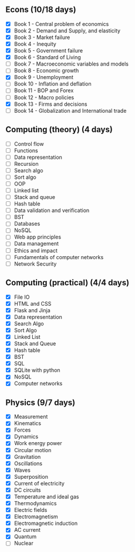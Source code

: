 ## Econs (10/18 days)
- [x] Book 1 - Central problem of economics
- [x] Book 2 - Demand and Supply, and elasticity
- [x] Book 3 - Market failure
- [x] Book 4 - Inequity
- [x] Book 5 - Government failure
- [x] Book 6 - Standard of Living
- [ ] Book 7 - Macroeconomic variables and models
- [ ] Book 8 - Economic growth
- [x] Book 9 - Unemployment
- [ ] Book 10 - Inflation and deflation
- [ ] Book 11 - BOP and Forex
- [ ] Book 12 - Macro policies
- [x] Book 13 - Firms and decisions
- [ ] Book 14 - Globalization and International trade
## Computing (theory) (4 days)
- [ ] Control flow
- [ ] Functions
- [ ] Data representation
- [ ] Recursion
- [ ] Search algo
- [ ] Sort algo
- [ ] OOP
- [ ] Linked list
- [ ] Stack and queue
- [ ] Hash table
- [ ] Data validation and verification
- [ ] BST
- [ ] Databases
- [ ] NoSQL
- [ ] Web app principles
- [ ] Data management
- [ ] Ethics and impact
- [ ] Fundamentals of computer networks
- [ ] Network Security
## Computing (practical) (4/4 days)
- [x] File IO
- [x] HTML and CSS
- [x] Flask and Jinja
- [x] Data representation
- [x] Search Algo
- [x] Sort Algo
- [x] Linked List
- [x] Stack and Queue
- [x] Hash table
- [x] BST
- [x] SQL
- [x] SQLite with python
- [x] NoSQL
- [x] Computer networks
## Physics (9/7 days)
- [x] Measurement
- [x] Kinematics
- [x] Forces
- [x] Dynamics
- [x] Work energy power
- [x] Circular motion
- [x] Gravitation
- [x] Oscillations
- [x] Waves
- [x] Superposition
- [x] Current of electricity
- [x] DC circuits
- [x] Temperature and ideal gas
- [x] Thermodynamics
- [x] Electric fields
- [x] Electromagnetism
- [x] Electromagnetic induction
- [x] AC current
- [x] Quantum
- [ ] Nuclear